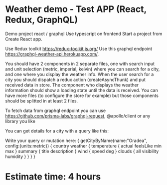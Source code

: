 # Weather demo - Test APP (React, Redux, GraphQL)

Demo project react / graphql
Use typescript on frontend
Start a project from Create React app.

Use Redux toolkit ​https://redux-toolkit.js.org/
Use this graphql endpoint ​https://graphql-weather-api.herokuapp.com/​.

You should have ​2 components in 2 separate files​, one with search input and unit selection (​metric, imperial, kelvin​) where you can search for a city, and one where you display the weather info. When the user search for a city you should dispatch a redux action (createAsyncThunk) and put received data in store.
The component who displays the weather information should show a loading state until the data is received.
You can have more files (to configure the store for example) but those components should be splitted in at least 2 files.

To fetch data from graphql endpoint you can use https://github.com/prisma-labs/graphql-request​, @apollo/client or any library you like

You can get details for a city with a query like this:
   
Write your query or mutation here: 
{
getCityByName(name:"Oradea", config:{units:metric}) { country
weather {
temperature { actual feelsLike min
max }
summary { title
description
} wind {
speed
deg }
clouds { all
visibility
humidity }
} }
}

# Estimate time:​ 4 hours
